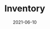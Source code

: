 ---
title: "Inventory"
linkTitle: "Inventory"
weight: 5
url_dash_board: "" 
date: 2021-06-10
description: >
    About Inventory
---